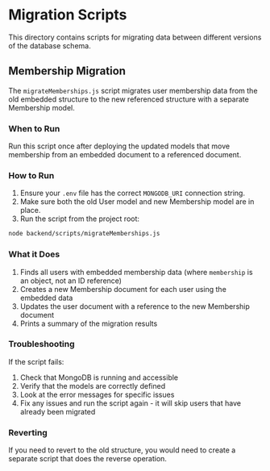 # Migration Scripts

This directory contains scripts for migrating data between different versions of the database schema.

## Membership Migration

The `migrateMemberships.js` script migrates user membership data from the old embedded structure to the new referenced structure with a separate Membership model.

### When to Run

Run this script once after deploying the updated models that move membership from an embedded document to a referenced document.

### How to Run

1. Ensure your `.env` file has the correct `MONGODB_URI` connection string.
2. Make sure both the old User model and new Membership model are in place.
3. Run the script from the project root:

```bash
node backend/scripts/migrateMemberships.js
```

### What it Does

1. Finds all users with embedded membership data (where `membership` is an object, not an ID reference)
2. Creates a new Membership document for each user using the embedded data
3. Updates the user document with a reference to the new Membership document
4. Prints a summary of the migration results

### Troubleshooting

If the script fails:

1. Check that MongoDB is running and accessible
2. Verify that the models are correctly defined
3. Look at the error messages for specific issues
4. Fix any issues and run the script again - it will skip users that have already been migrated

### Reverting

If you need to revert to the old structure, you would need to create a separate script that does the reverse operation. 